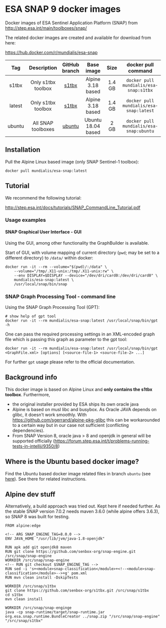 # ESA SNAP 9 docker images

Docker images of ESA Sentinel Application Platform (SNAP) from http://step.esa.int/main/toolboxes/snap/

The related docker images are created and available for download from here:

https://hub.docker.com/r/mundialis/esa-snap

**Tag**|**Description**|**GitHub branch**|   **Base image**   | **Size** |**docker pull command**
:-----:|:-----:|:-----:|:------------------:|:--------:|:-----:
s1tbx |Only s1tbx toolbox| [s1tbx](https://github.com/mundialis/esa-snap/tree/s1tbx)  | Alpine 3.18 based  |  1.4 GB  | `docker pull mundialis/esa-snap:s1tbx`
latest|Only s1tbx toolbox| [s1tbx](https://github.com/mundialis/esa-snap/tree/s1tbx)  | Alpine 3.18 based  |  1.4 GB  | `docker pull mundialis/esa-snap:latest`
ubuntu|All SNAP toolboxes| [ubuntu](https://github.com/mundialis/esa-snap/tree/ubuntu)| Ubuntu 18.04 based |   2 GB   | `docker pull mundialis/esa-snap:ubuntu`


## Installation

Pull the Alpine Linux based image (only SNAP Sentinel-1 toolbox):

```
docker pull mundialis/esa-snap:latest
```

## Tutorial

We recommend the following tutorial:

http://step.esa.int/docs/tutorials/SNAP_CommandLine_Tutorial.pdf

### Usage examples

#### SNAP Graphical User Interface - GUI

Using the GUI, among other functionality the GraphBuilder is available.

Start of GUI, with volume mapping of current directory (`pwd`; may be set to a
different directory) to `/data/` within docker:

```
docker run -it --rm --volume="$(pwd)/:/data" \
    --volume="/tmp/.X11-unix:/tmp/.X11-unix:rw" \
    --env DISPLAY=$DISPLAY --device="/dev/dri/card0:/dev/dri/card0" \
    mundialis/esa-snap:latest \
    /usr/local/snap/bin/snap
```

### SNAP Graph Processing Tool - command line
Using the SNAP Graph Processing Tool (GPT):

```
# show help of gpt tool
docker run -it --rm mundialis/esa-snap:latest /usr/local/snap/bin/gpt -h
```

One can pass the required processing settings in an XML-encoded graph file which is passing this
graph as parameter to the gpt tool:

```
docker run -it --rm mundialis/esa-snap:latest /usr/local/snap/bin/gpt <GraphFile.xml> [options] [<source-file-1> <source-file-2> ...]
```

For further `gpt` usage please refer to the official documentation.

## Background info

This docker image is based on Alpine Linux and **only contains the s1tbx toolbox**. Furthermore,

* the original installer provided by ESA ships its own oracle java
* Alpine is based on musl libc and busybox. As Oracle JAVA depends on glibc, it
  doesn't work smoothly. With https://github.com/sgerrand/alpine-pkg-glibc this
  can be workarounded to a certain way but in our case not sufficient (conflicting dependencies).
* From SNAP Version 8, oracle java > 8 and openjdk in general will be supported
  officially (https://forum.step.esa.int/t/problems-running-tests-in-intellij/9350/8)

## Where is the Ubuntu based docker image?

Find the Ubuntu based docker image related files in branch `ubuntu` (see [here](https://github.com/mundialis/esa-snap/tree/ubuntu)).
See there for related instructions.

## Alpine dev stuff

Alternatively, a build approach was tried out. Kept here if needed further.
As the stable SNAP version 7.0.2 needs maven 3.6.0 (while alpine offers 3.6.3), so SNAP 8 was built for testing.

```
FROM alpine:edge

<!-- ARG SNAP_ENGINE_TAG=8.0.0 -->
ENV JAVA_HOME "/usr/lib/jvm/java-1.8-openjdk"

RUN apk add git openjdk8 maven
RUN git clone https://github.com/senbox-org/snap-engine.git /src/snap/snap-engine
WORKDIR /src/snap/snap-engine
<!-- RUN git checkout $SNAP_ENGINE_TAG -->
RUN sed -i 's+<module>snap-classification</module>+<!--<module>snap-classification</module>-->+g' pom.xml
RUN mvn clean install -DskipTests

WORKDIR /src/snap/s1tbx
git clone https://github.com/senbox-org/s1tbx.git /src/snap/s1tbx
cd s1tbx
mvn clean install

WORKDIR /src/snap/snap-enginge
java -cp snap-runtime/target/snap-runtime.jar org.esa.snap.runtime.BundleCreator ../snap.zip "/src/snap/snap-engine" "/src/snap/s1tbx"

```
